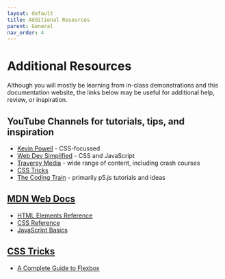 ```yaml
---
layout: default
title: Additional Resources
parent: General
nav_order: 4
---
```

# Additional Resources
Although you will mostly be learning from in-class demonstrations and this documentation website, the links below may be useful for additional help, review, or inspiration.
## YouTube Channels for tutorials, tips, and inspiration
- [Kevin Powell](https://www.youtube.com/@KevinPowell) - CSS-focussed
- [Web Dev Simplified](https://www.youtube.com/@WebDevSimplified) - CSS and JavaScript
- [Traversy Media](https://www.youtube.com/@TraversyMedia) - wide range of content, including crash courses
- [CSS Tricks](https://www.youtube.com/@realcsstricks)
- [The Coding Train](https://www.youtube.com/@TheCodingTrain) - primarily p5.js tutorials and ideas

## [MDN Web Docs](https://developer.mozilla.org/en-US/)
- [HTML Elements Reference](https://developer.mozilla.org/en-US/docs/Web/HTML/Element)
- [CSS Reference](https://developer.mozilla.org/en-US/docs/Web/CSS/Reference)
- [JavaScript Basics](https://developer.mozilla.org/en-US/docs/Learn/Getting_started_with_the_web/JavaScript_basics)

## [CSS Tricks](https://css-tricks.com)
- [A Complete Guide to Flexbox](https://css-tricks.com/snippets/css/a-guide-to-flexbox/)